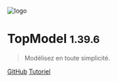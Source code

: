 ![logo](./media/IconDark.svg)

# TopModel <small>1.39.6</small>

> Modélisez en toute simplicité.

[GitHub](https://github.com/klee-contrib/topmodel)
[Tutoriel](/getting-started/00_getting_started.md)
